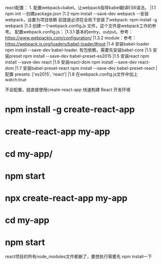 react配置：
    1. 配置webpack+babel。让webpack指导babel翻译ES6语法。
        |1.1 npm init --创建package.json
        |1.2 npm install --save-dev webpack --安装webpack，设置为项目依赖
            前提是必须在全局下安装了webpack: npm install -g webpack
        |1.3 创建一个webpack.config.js 文件，这个文件是webpack工作的参考。
            配置webpack.config.js：
                |1.3.1 基本的entry、output。参考：https://www.webpackjs.com/configuration/
                |1.3.2 module：参考：https://webpack.js.org/loaders/babel-loader/#root
        |1.4 安装babel-loader  npm install --save-dev babel-loader. 
            有包依赖，需要先安装babel-core
        |1.5 安装preset  npm install --save-dev babel-preset-es2015
        |1.5 安装react npm install --save-dev react
        |1.6 安装react-dom  npm install --save-dev react-dom
        |1.7 安装babel-preset-react  npm install --save-dev babel-preset-react
            | 配置 presets: ['es2015', 'react']
        |1.8 在webpack.config.js文件中加上watch:true


不会配置，就直接使用create-react-app 快速构建 React 开发环境
# npm install -g create-react-app
# create-react-app my-app
# cd my-app/
# npm start

# npx create-react-app my-app
# cd my-app
# npm start

react项目的所有node_modules文件都删了，要想执行需要先 npm install一下